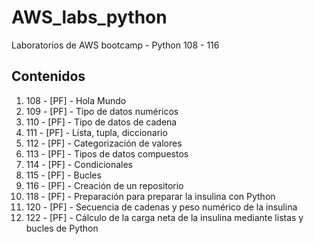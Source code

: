 # AWS_labs_python
Laboratorios de AWS bootcamp - Python 108 - 116

## Contenidos

1. 108 - [PF] - Hola Mundo
2. 109 - [PF] - Tipo de datos numéricos
3. 110 -  [PF] - Tipo de datos de cadena
4. 111 -  [PF] - Lista, tupla, diccionario
5. 112 -  [PF] - Categorización de valores
6. 113 -  [PF] - Tipos de datos compuestos
7. 114 -  [PF] - Condicionales
8. 115 -  [PF] - Bucles
9. 116 -  [PF] - Creación de un repositorio
10. 118 - [PF] - Preparación para preparar la insulina con Python
11. 120 - [PF] - Secuencia de cadenas y peso numérico de la insulina
12. 122 - [PF] - Cálculo de la carga neta de la insulina mediante listas y bucles de Python
